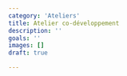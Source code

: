 ```yaml
---
category: 'Ateliers'
title: Atelier co-développement
description: ''
goals: ''
images: []
draft: true

---
```

